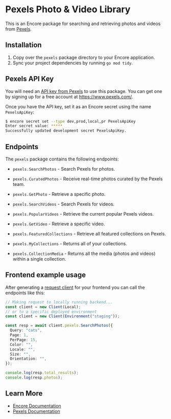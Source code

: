 # Pexels Photo & Video Library

This is an Encore package for searching and retrieving photos and videos from [Pexels](https://www.pexels.com/).

## Installation

1. Copy over the `pexels` package directory to your Encore application.
2. Sync your project dependencies by running `go mod tidy`.

## Pexels API Key

You will need an [API key from Pexels](https://www.pexels.com/api/) to use this package. You can get one by signing up for a free account at https://www.pexels.com/.

Once you have the API key, set it as an Encore secret using the name `PexelsApiKey`:

```bash
$ encore secret set --type dev,prod,local,pr PexelsApiKey
Enter secret value: *****
Successfully updated development secret PexelsApiKey.
```

## Endpoints 

The `pexels` package contains the following endpoints:

* `pexels.SearchPhotos` - Search Pexels for photos. 
* `pexels.CuratedPhotos` - Receive real-time photos curated by the Pexels team.
* `pexels.GetPhoto` - Retrieve a specific photo.

* `pexels.SearchVideos` - Search Pexels for videos. 
* `pexels.PopularVideos` - Retrieve the current popular Pexels videos.
* `pexels.GetVideo` - Retrieve a specific video.

* `pexels.FeaturedCollections` - Retrieve all featured collections on Pexels. 
* `pexels.MyCollections` - Returns all of your collections.
* `pexels.CollectionMedia` - Returns all the media (photos and videos) within a single collection.


## Frontend example usage
After generating a [request client](https://encore.dev/docs/go/cli/client-generation) for your frontend you can call
the endpoints like this:

```ts
// Making request to locally running backend...
const client = new Client(Local);
// or to a specific deployed environment
const client = new Client(Environment("staging"));

const resp = await client.pexels.SearchPhotos({
  Query: "cats",
  Page: 1,
  PerPage: 15,
  Color: "",
  Locale: "",
  Size: "",
  Orientation: "",
});

console.log(resp.total_results);
console.log(resp.photos);
```

## Learn More

- [Encore Documentation](https://encore.dev/docs/go)
- [Pexels Documentation](https://www.pexels.com/api/documentation/)
